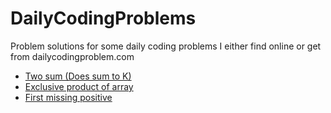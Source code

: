 # DailyCodingProblems
Problem solutions for some daily coding problems I either find online or get from dailycodingproblem.com

- [Two sum (Does sum to K)](01/doesSumToK.swift)
- [Exclusive product of array](02/exclusiveProduct.swift)
- [First missing positive](03/firstMissingPositive.swift)
